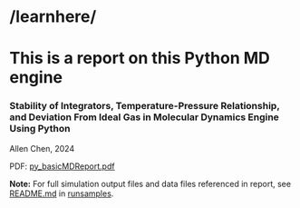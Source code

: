 # /learnhere/
# This is a report on this Python MD engine

### Stability of Integrators, Temperature-Pressure Relationship, and Deviation From Ideal Gas in Molecular Dynamics Engine Using Python
Allen Chen, 2024

PDF: [py_basicMDReport.pdf](https://github.com/nAmnesiac/py_basicMD/blob/main/learnhere/py_basicMDReport.pdf)

**Note:** For full simulation output files and data files referenced in report, see [README.md](https://github.com/nAmnesiac/py_basicMD/blob/main/runsamples/README.md) in [runsamples](https://github.com/nAmnesiac/py_basicMD/tree/main/runsamples).

